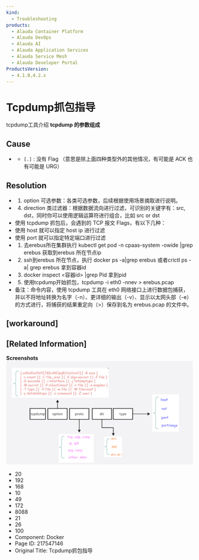 ```yaml
---
kind:
  - Troubleshooting
products:
  - Alauda Container Platform
  - Alauda DevOps
  - Alauda AI
  - Alauda Application Services
  - Alauda Service Mesh
  - Alauda Developer Portal
ProductsVersion:
  - 4.1.0,4.2.x
---
```

<!-- A type of document that involves encountering a fault, diagnosing it, performing root cause analysis, and providing solutions. -->

# Tcpdump抓包指导

tcpdump工具介绍 **tcpdump 的参数组成**

## Cause
- * `[.]` : 没有 Flag （意思是除上面四种类型外的其他情况，有可能是 ACK 也有可能是 URG）

## Resolution
- 1. option 可选参数：各类可选参数，后续根据使用场景摘取进行说明。
- 4. direction 类过滤器：根据数据流向进行过滤，可识别的关键字有：src, dst，同时你可以使用逻辑运算符进行组合，比如 src or dst
- 使用 tcpdump 抓包后，会遇到的 TCP 报文 Flags，有以下几种：
- 使用 host 就可以指定 host ip 进行过滤
- 使用 port 就可以指定特定端口进行过滤
- 1. 去erebus所在集群执行 kubectl get pod -n cpaas-system -owide |grep erebus 获取到erebus 所在节点ip
- 2. ssh到erebus 所在节点，执行 docker ps -a|grep erebus 或者crictl ps -a| grep erebus 拿到容器id
- 3. docker inspect <容器id> |grep Pid 拿到pid
- 5. 使用tcpdump开始抓包，tcpdump -i eth0 -nnev > erebus.pcap
- 备注：命令内容，使用 tcpdump 工具在 eth0 网络接口上进行数据包捕获，并以不将地址转换为名字（-n）、更详细的输出（-v）、显示以太网头部（-e）的方式进行，将捕获的结果重定向（>）保存到名为 erebus.pcap 的文件中。

## [workaround]

## [Related Information]
**Screenshots**
![](assets/tcpdumpzhua-bao-zhi-dao/image-2024-6-24_9-39-2.png)
- 20
- 192
- 168
- 10
- 49
- 172
- 8088
- 21
- 26
- 100
- Component: Docker
- Page ID: 217547146
- Original Title: Tcpdump抓包指导

